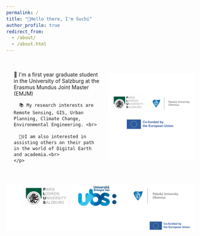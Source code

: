 ```yaml
---
permalink: /
title: "👋Hello there, I'm Suchi"
author_profile: true
redirect_from: 
  - /about/
  - /about.html
---
```

<div style="display: flex; align-items: center;">
  <!-- Right Side: Text -->
  <div style="flex: 1; padding: 20px;">
    <p>
      👧 I'm a first year graduate student in the University of Salzburg at the Erasmus Mundus Joint Master (EMJM) <br>
      
      📚 My research interests are Remote Sensing, GIS, Urban Planning, Climate Change, Environmental Engineering. <br>
      
      🙋‍♀️I am also interested in assisting others on their path in the world of Digital Earth and academia.<br>
    </p>
  </div>
    <!-- Left Side: Image -->
  <div style="flex: 1; text-align: center;">
    <img src="images/logo.new.png" alt="Description" style="max-width: 100%; height: auto;">
  </div>
</div>


<html lang="en">
<head>
  <meta charset="UTF-8">
  <meta name="viewport" content="width=device-width, initial-scale=3.0">
  <title>Image Resize Example</title>
  <style>
    /* Image container styling */
    .image-container {
      text-align: center; /* Center the image horizontally */
      margin-top: 20px;
    }

    /* Resize the image */
    .resized-image {
      width: 300px; /* Set desired width */
      height: auto; /* Maintain aspect ratio */
      border: 2px solid #ddd; /* Add a border for style */
      border-radius: 10px; /* Rounded corners */
      box-shadow: 2px 2px 5px rgba(0, 0, 0, 0.3); /* Add shadow */
    }
  </style>
</head>
<body>
  
  <div class="image-container">
    <!-- Replace the src attribute with your GitHub image path -->
    <img src="images/new banner.png" alt="My Photo" class="resized-image">
  </div>

</body>
</html>




